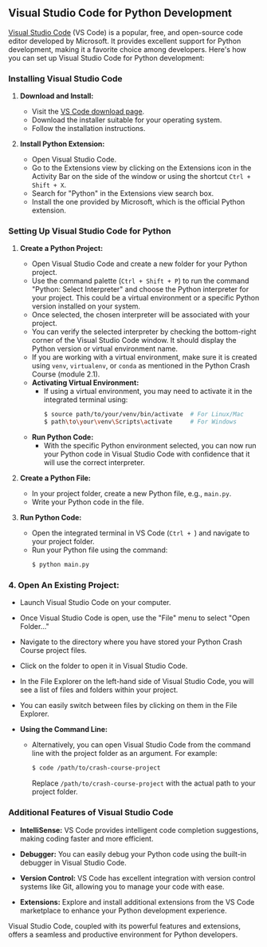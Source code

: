 ## Visual Studio Code for Python Development

[Visual Studio Code](https://code.visualstudio.com/) (VS Code) is a popular, free, and open-source code editor developed by Microsoft. It provides excellent support for Python development, making it a favorite choice among developers. Here's how you can set up Visual Studio Code for Python development:

### Installing Visual Studio Code

1. **Download and Install:**
   - Visit the [VS Code download page](https://code.visualstudio.com/download).
   - Download the installer suitable for your operating system.
   - Follow the installation instructions.

2. **Install Python Extension:**
   - Open Visual Studio Code.
   - Go to the Extensions view by clicking on the Extensions icon in the Activity Bar on the side of the window or using the shortcut `Ctrl + Shift + X`.
   - Search for "Python" in the Extensions view search box.
   - Install the one provided by Microsoft, which is the official Python extension.

### Setting Up Visual Studio Code for Python

1. **Create a Python Project:**
   - Open Visual Studio Code and create a new folder for your Python project.
   - Use the command palette (`Ctrl + Shift + P`) to run the command "Python: Select Interpreter" and choose the Python interpreter for your project. This could be a virtual environment or a specific Python version installed on your system.
   - Once selected, the chosen interpreter will be associated with your project.
   - You can verify the selected interpreter by checking the bottom-right corner of the Visual Studio Code window. It should display the Python version or virtual environment name.
   - If you are working with a virtual environment, make sure it is created using `venv`, `virtualenv`, or `conda` as mentioned in the Python Crash Course (module 2.1).
   - **Activating Virtual Environment:**
     - If using a virtual environment, you may need to activate it in the integrated terminal using:
       ```bash
       $ source path/to/your/venv/bin/activate  # For Linux/Mac
       $ path\to\your\venv\Scripts\activate     # For Windows
       ```
   - **Run Python Code:**
     - With the specific Python environment selected, you can now run your Python code in Visual Studio Code with confidence that it will use the correct interpreter.


2. **Create a Python File:**
   - In your project folder, create a new Python file, e.g., `main.py`.
   - Write your Python code in the file.

3. **Run Python Code:**
   - Open the integrated terminal in VS Code (`Ctrl + `) and navigate to your project folder.
   - Run your Python file using the command:
     ```bash
     $ python main.py
     ```

### 4. **Open An Existing Project:**
   - Launch Visual Studio Code on your computer.
   - Once Visual Studio Code is open, use the "File" menu to select "Open Folder..."
   - Navigate to the directory where you have stored your Python Crash Course project files.
   - Click on the folder to open it in Visual Studio Code.
   - In the File Explorer on the left-hand side of Visual Studio Code, you will see a list of files and folders within your project.
   - You can easily switch between files by clicking on them in the File Explorer.

   - **Using the Command Line:**
     - Alternatively, you can open Visual Studio Code from the command line with the project folder as an argument. For example:
       ```bash
       $ code /path/to/crash-course-project
       ```
       Replace `/path/to/crash-course-project` with the actual path to your project folder.

### Additional Features of Visual Studio Code

- **IntelliSense:** VS Code provides intelligent code completion suggestions, making coding faster and more efficient.

- **Debugger:** You can easily debug your Python code using the built-in debugger in Visual Studio Code.

- **Version Control:** VS Code has excellent integration with version control systems like Git, allowing you to manage your code with ease.

- **Extensions:** Explore and install additional extensions from the VS Code marketplace to enhance your Python development experience.

Visual Studio Code, coupled with its powerful features and extensions, offers a seamless and productive environment for Python developers.
